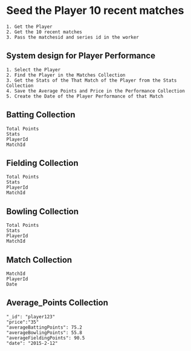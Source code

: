 # Seed the Player 10 recent matches
    1. Get the Player
    2. Get the 10 recent matches
    3. Pass the matchesid and series id in the worker 


## System design for Player Performance

    1. Select the Player
    2. Find the Player in the Matches Collection
    3. Get the Stats of the That Match of the Player from the Stats Collection
    4. Save the Average Points and Price in the Performance Collection
    5. Create the Date of the Player Performance of that Match 

## Batting Collection

    Total Points 
    Stats
    PlayerId
    MatchId

## Fielding Collection

    Total Points 
    Stats
    PlayerId
    MatchId

## Bowling Collection

    Total Points 
    Stats
    PlayerId
    MatchId

## Match Collection

    MatchId
    PlayerId
    Date

## Average_Points Collection

    "_id": "player123"
    "price":"35"
    "averageBattingPoints": 75.2
    "averageBowlingPoints": 55.8
    "averageFieldingPoints": 90.5
    "date": "2015-2-12"
